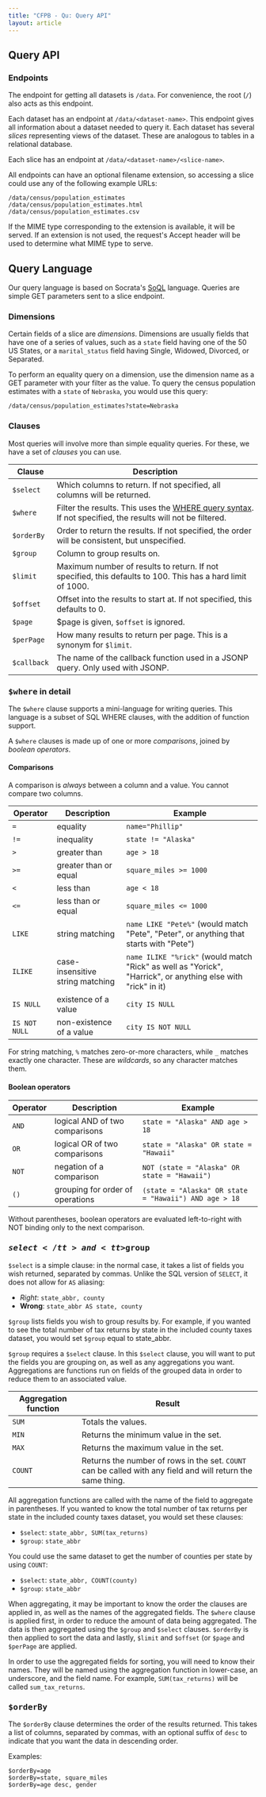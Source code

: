 ```yaml
---
title: "CFPB - Qu: Query API"
layout: article
---
```


## Query API

### Endpoints

The endpoint for getting all datasets is `/data`. For convenience, the root (`/`) also acts as this endpoint.

Each dataset has an endpoint at `/data/<dataset-name>`. This endpoint gives all information about a dataset needed to query it. Each dataset has several _slices_ representing views of the dataset. These are analogous to tables in a relational database.

Each slice has an endpoint at `/data/<dataset-name>/<slice-name>`.

All endpoints can have an optional filename extension, so accessing a slice could use any of the following example URLs:

```
/data/census/population_estimates
/data/census/population_estimates.html
/data/census/population_estimates.csv
```

If the MIME type corresponding to the extension is available, it will be served. If an extension is not used, the request's Accept header will be used to determine what MIME type to serve.

## Query Language

Our query language is based on Socrata's [SoQL][] language. Queries are simple GET parameters sent to a slice endpoint.

[SoQL]: http://dev.socrata.com/consumers/getting-started#queryingwithsoql

### Dimensions

Certain fields of a slice are _dimensions_. Dimensions are usually fields that have one of a series of values, such as a `state` field having one of the 50 US States, or a `marital_status` field having Single, Widowed, Divorced, or Separated.

To perform an equality query on a dimension, use the dimension name as a GET parameter with your filter as the value. To query the census population estimates with a `state` of `Nebraska`, you would use this query:

```
/data/census/population_estimates?state=Nebraska
```

### Clauses

Most queries will involve more than simple equality queries. For these, we have a set of _clauses_ you can use.

<table class="table table-bordered table-striped">
<thead>
<tr>
<th>Clause</th>
<th>Description</th>
</tr>
</thead>
<tbody>
<tr>
<td><code>$select</code></td>
<td>Which columns to return. If not specified, all columns will be returned.</td>
</tr>
<tr>
<td><code>$where</code></td>
<td>Filter the results. This uses the <a href="#where_in_detail">WHERE query syntax</a>. If not specified, the results will not be filtered.</td>
</tr>
<tr>
<td><code>$orderBy</code></td>
<td>Order to return the results. If not specified, the order will be consistent, but unspecified.</td>
</tr>
<tr>
<td><code>$group</code></td>
<td>Column to group results on.</td>
</tr>
<tr>
<td><code>$limit</code></td>
<td>Maximum number of results to return. If not specified, this defaults to 100. This has a hard limit of 1000.</td>
</tr>
<tr>
<td><code>$offset</code></td>
<td>Offset into the results to start at. If not specified, this defaults to 0.</td>
</tr>
<tr>
<td><code>$page</code></td>
<td><The page of results to return. If not specified, this defaults to 1. If <code>$page</code> is given, <code>$offset</code> is ignored.</td>
</tr>
<tr>
<td><code>$perPage</code></td>
<td>How many results to return per page. This is a synonym for <code>$limit</code>.</td>
</tr>
<tr>
<td><code>$callback</code></td>
<td>The name of the callback function used in a JSONP query. Only used with JSONP.</td>
</tr>
</tbody>
</table>

### <tt>$where</tt> in detail

The `$where` clause supports a mini-language for writing queries. This language is a subset of SQL WHERE clauses, with the addition of function support.

A `$where` clauses is made up of one or more _comparisons_, joined by _boolean operators_.

#### Comparisons

A comparison is _always_ between a column and a value. You cannot compare two columns.

<table class="table table-bordered table-striped"><thead>
<tr>
<th>Operator</th>
<th>Description</th>
<th>Example</th>
</tr>
</thead><tbody>
<tr>
<td><code>=</code></td>
<td>equality</td>
<td><code>name="Phillip"</code></td>
</tr>
<tr>
<td><code>!=</code></td>
<td>inequality</td>
<td><code>state != "Alaska"</code></td>
</tr>
<tr>
<td><code>&gt;</code></td>
<td>greater than</td>
<td><code>age &gt; 18</code></td>
</tr>
<tr>
<td><code>&gt;=</code></td>
<td>greater than or equal</td>
<td><code>square_miles &gt;= 1000</code></td>
</tr>
<tr>
<td><code>&lt;</code></td>
<td>less than</td>
<td><code>age &lt; 18</code></td>
</tr>
<tr>
<td><code>&lt;=</code></td>
<td>less than or equal</td>
<td><code>square_miles &lt;= 1000</code></td>
</tr>
<tr>
<td><code>LIKE</code></td>
<td>string matching</td>
<td><code>name LIKE "Pete%"</code> (would match "Pete", "Peter", or anything that starts with "Pete")</td>
</tr>
<tr>
<td><code>ILIKE</code></td>
<td>case-insensitive string matching</td>
<td><code>name ILIKE "%rick"</code> (would match "Rick" as well as "Yorick", "Harrick", or anything else with "rick" in it)</td>
</tr>
<tr>
<td><code>IS NULL</code></td>
<td>existence of a value</td>
<td><code>city IS NULL</code></td>
</tr>
<tr>
<td><code>IS NOT NULL</code></td>
<td>non-existence of a value</td>
<td><code>city IS NOT NULL</code></td>
</tr>
</tbody></table>

For string matching, `%` matches zero-or-more characters, while `_` matches exactly one character. These are _wildcards_, so any character matches them.

#### Boolean operators

<table class="table table-bordered table-striped"><thead>
<tr>
<th>Operator</th>
<th>Description</th>
<th>Example</th>
</tr>
</thead><tbody>
<tr>
<td><code>AND</code></td>
<td>logical AND of two comparisons</td>
<td><code>state = "Alaska" AND age &gt; 18</code></td>
</tr>
<tr>
<td><code>OR</code></td>
<td>logical OR of two comparisons</td>
<td><code>state = "Alaska" OR state = "Hawaii"</code></td>
</tr>
<tr>
<td><code>NOT</code></td>
<td>negation of a comparison</td>
<td><code>NOT (state = "Alaska" OR state = "Hawaii")</code></td>
</tr>
<tr>
<td><code>()</code></td>
<td>grouping for order of operations</td>
<td><code>(state = "Alaska" OR state = "Hawaii") AND age &gt; 18</code></td>
</tr>
</tbody></table>

Without parentheses, boolean operators are evaluated left-to-right with NOT binding only to the next comparison.

### <tt>$select</tt> and <tt>$group</tt>

`$select` is a simple clause: in the normal case, it takes a list of fields you wish returned, separated by commas. Unlike the SQL version of `SELECT`, it does not allow for `AS` aliasing:

* _Right_: `state_abbr, county`
* __Wrong__: `state_abbr AS state, county`

`$group` lists fields you wish to group results by. For example, if you wanted to see the total number of tax returns by state in the included county taxes dataset, you would set `$group` equal to state_abbr.

`$group` requires a `$select` clause. In this `$select` clause, you will want to put the fields you are grouping on, as well as any aggregations you want. Aggregations are functions run on fields of the grouped data in order to reduce them to an associated value.

<table class="table table-bordered table-striped"><thead>
<tr>
<th>Aggregation function</th>
<th>Result</th>
</tr>
</thead><tbody>
<tr>
<td><code>SUM</code></td>
<td>Totals the values.</td>
</tr>
<tr>
<td><code>MIN</code></td>
<td>Returns the minimum value in the set.</td>
</tr>
<tr>
<td><code>MAX</code></td>
<td>Returns the maximum value in the set.</td>
</tr>
<tr>
<td><code>COUNT</code></td>
<td>Returns the number of rows in the set. <code>COUNT</code> can be called with any field and will return the same thing.</td>
</tr>
</tbody></table>

All aggregation functions are called with the name of the field to aggregate in parentheses. If you wanted to know the total number of tax returns per state in the included county taxes dataset, you would set these clauses:

* `$select`: `state_abbr, SUM(tax_returns)`
* `$group`: `state_abbr`

You could use the same dataset to get the number of counties per state by using `COUNT`:

* `$select`: `state_abbr, COUNT(county)`
* `$group`: `state_abbr`

When aggregating, it may be important to know the order the clauses are applied in, as well as the names of the aggregated fields. The `$where` clause is applied first, in order to reduce the amount of data being aggregated. The data is then aggregated using the `$group` and `$select` clauses. `$orderBy` is then applied to sort the data and lastly, `$limit` and `$offset` (or `$page` and `$perPage` are applied.

In order to use the aggregated fields for sorting, you will need to know their names. They will be named using the aggregation function in lower-case, an underscore, and the field name. For example, `SUM(tax_returns)` will be called `sum_tax_returns`.

### <tt>$orderBy</tt>

The `$orderBy` clause determines the order of the results returned. This takes a list of columns, separated by commas, with an optional suffix of `desc` to indicate that you want the data in descending order.

Examples:

```
$orderBy=age
$orderBy=state, square_miles
$orderBy=age desc, gender
```


